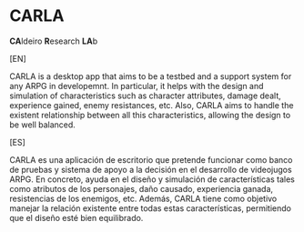 # CARLA
**CA**ldeiro **R**esearch **LA**b

[EN]

CARLA is a desktop app that aims to be a testbed and a support system for any ARPG in developemnt. In particular, it helps with the design and simulation of characteristics such as character attributes, damage dealt, experience gained, enemy resistances, etc. Also, CARLA aims to handle the existent relationship between all this characteristics, allowing the design to be well balanced.

[ES]

CARLA es una aplicación de escritorio que pretende funcionar como banco de pruebas y sistema de apoyo a la decisión en el desarrollo de videojugos ARPG. En concreto, ayuda en el diseño y simulación de características tales como atributos de los personajes, daño causado, experiencia ganada, resistencias de los enemigos, etc. Además, CARLA tiene como objetivo manejar la relación existente entre todas estas características, permitiendo que el diseño esté bien equilibrado.
